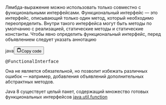 <p>Лямбда-выражение можно использовать только совместно с функциональными интерфейсами.
Функциональный интерфейс — это интерфейс, описывающий только один метод, который необходимо переопределить.
Внутри такого интерфейса могут быть методы по умолчанию с реализацией, статические методы и статические константы.
Чтобы явно определить функциональный интерфейс, перед объявлением следует указать аннотацию</p>
<div class="code_element"><div class="lang_line"><text>java</text><button class="copy_code_button" onclick="CopyCode(this)"><svg style="width: 1.2em;height: 1.2em;" aria-hidden="true" xmlns="http://www.w3.org/2000/svg" fill="none" viewBox="0 0 24 24"><path stroke="currentColor" stroke-linecap="round" stroke-linejoin="round" stroke-width="2" d="M15 4h3a1 1 0 0 1 1 1v15a1 1 0 0 1-1 1H6a1 1 0 0 1-1-1V5a1 1 0 0 1 1-1h3m0 3h6m-5-4v4h4V3h-4Z"/></svg><text class="unselectable">Copy code</text></button></div><div class="code language-java"><div class="highlight"><pre><span></span><span class="nd">@FunctionalInterface</span>
</pre></div></div></div>
<p>Она не является обязательной, но позволит избежать различных ошибок — например, добавления объявлений дополнительных абстрактных методов.</p>
<p>Java 8 существует целый пакет, содержащий множество готовых функциональных интерфейсов
<a href="?Languages/Java/java/util/function/">java.util.function</a></p>